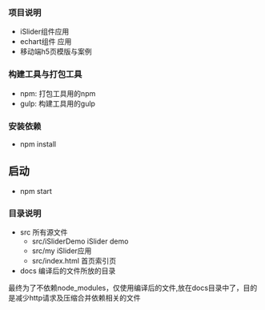 ### 项目说明
- iSlider组件应用
- echart组件 应用
- 移动端h5页模版与案例

### 构建工具与打包工具
- npm: 打包工具用的npm
- gulp: 构建工具用的gulp

### 安装依赖
- npm install

## 启动
- npm start

### 目录说明
- src 所有源文件
	- src/iSliderDemo  iSlider demo
	- src/my iSlider应用
	- src/index.html 首页索引页
- docs 编译后的文件所放的目录

最终为了不依赖node_modules，仅使用编译后的文件,放在docs目录中了，目的是减少http请求及压缩合并依赖相关的文件